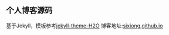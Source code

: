 ## 个人博客源码

基于Jekyll，模板参考[jekyll-theme-H2O](https://github.com/kaeyleo/jekyll-theme-H2O)
博客地址:[sixiong.github.io](http://sixiong.github.io)
